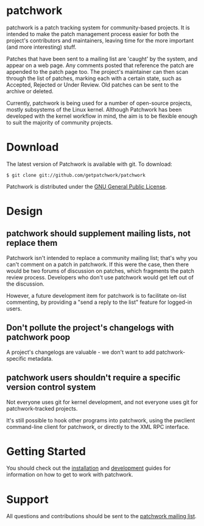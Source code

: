# patchwork

patchwork is a patch tracking system for community-based projects. It is
intended to make the patch management process easier for both the project's
contributors and maintainers, leaving time for the more important (and more
interesting) stuff.

Patches that have been sent to a mailing list are 'caught' by the system, and
appear on a web page. Any comments posted that reference the patch are appended
to the patch page too. The project's maintainer can then scan through the list
of patches, marking each with a certain state, such as Accepted, Rejected or
Under Review. Old patches can be sent to the archive or deleted.

Currently, patchwork is being used for a number of open-source projects, mostly
subsystems of the Linux kernel. Although Patchwork has been developed with the
kernel workflow in mind, the aim is to be flexible enough to suit the majority
of community projects.

# Download

The latest version of Patchwork is available with git. To download:

    $ git clone git://github.com/getpatchwork/patchwork

Patchwork is distributed under the [GNU General Public License].

# Design

## patchwork should supplement mailing lists, not replace them

Patchwork isn't intended to replace a community mailing list; that's why you
can't comment on a patch in patchwork. If this were the case, then there would
be two forums of discussion on patches, which fragments the patch review
process. Developers who don't use patchwork would get left out of the
discussion.

However, a future development item for patchwork is to facilitate on-list
commenting, by providing a "send a reply to the list" feature for logged-in
users.

## Don't pollute the project's changelogs with patchwork poop

A project's changelogs are valuable - we don't want to add patchwork-specific
metadata.

## patchwork users shouldn't require a specific version control system

Not everyone uses git for kernel development, and not everyone uses git for
patchwork-tracked projects.

It's still possible to hook other programs into patchwork, using the pwclient
command-line client for patchwork, or directly to the XML RPC interface.

# Getting Started

You should check out the [installation] and [development] guides for
information on how to get to work with patchwork.

# Support

All questions and contributions should be sent to the [patchwork mailing list].

[GNU General Public License]: http://www.gnu.org/licenses/gpl-2.0.html
[installation]: installation.md
[development]: development.md
[patchwork mailing list]: https://ozlabs.org/mailman/listinfo/patchwork
